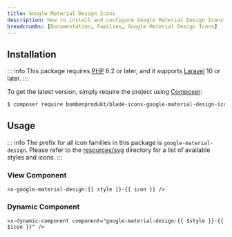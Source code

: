 ```yaml
---
title: Google Material Design Icons
description: How to install and configure Google Material Design Icons for Blade Icons.
breadcrumbs: [Documentation, Families, Google Material Design Icons]
---
```


## Installation

::: info
This package requires [PHP](https://www.php.net/) 8.2 or later, and it supports [Laravel](https://laravel.com/) 10 or later.
:::

To get the latest version, simply require the project using [Composer](https://getcomposer.org/):

```bash
$ composer require bombenprodukt/blade-icons-google-material-design-icons
```

## Usage

::: info
The prefix for all icon families in this package is `google-material-design`. Please refer to the [resources/svg](https://github.com/BombenProdukt/blade-icons-google-material-design-icons/tree/main/resources/svg) directory for a list of available styles and icons.
:::

### View Component

```blade
<x-google-material-design:{{ style }}-{{ icon }} />
```

### Dynamic Component

```blade
<x-dynamic-component component="google-material-design:{{ $style }}-{{ $icon }}" />
```
